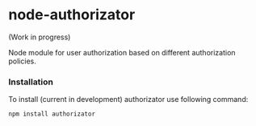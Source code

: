 node-authorizator
=================

(Work in progress)

Node module for user authorization based on different authorization policies.

### Installation

To install (current in development) authorizator use following command:

```
npm install authorizator
```
